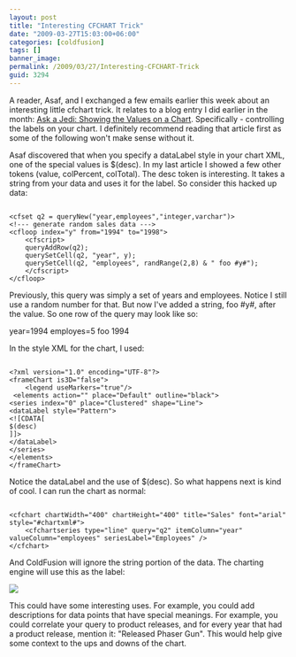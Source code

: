 ```yaml
---
layout: post
title: "Interesting CFCHART Trick"
date: "2009-03-27T15:03:00+06:00"
categories: [coldfusion]
tags: []
banner_image: 
permalink: /2009/03/27/Interesting-CFCHART-Trick
guid: 3294
---
```


A reader, Asaf, and I exchanged a few emails earlier this week about an interesting little cfchart trick. It relates to a blog entry I did earlier in the month: <a href="http://www.raymondcamden.com/index.cfm/2009/3/6/Ask-a-Jedi-Showing-the-values-on-a-chart">Ask a Jedi: Showing the Values on a Chart</a>. Specifically - controlling the labels on your chart. I definitely recommend reading that article first as some of the following won't make sense without it.
<!--more-->
Asaf discovered that when you specify a dataLabel style in your chart XML, one of the special values is $(desc). In my last article I showed a few other tokens (value, colPercent, colTotal). The desc token is interesting. It takes a string from your data and uses it for the label. So consider this hacked up data:

<code>
&lt;cfset q2 = queryNew("year,employees","integer,varchar")&gt;
&lt;!--- generate random sales data ---&gt;
&lt;cfloop index="y" from="1994" to="1998"&gt;
	&lt;cfscript&gt;
	queryAddRow(q2);
	querySetCell(q2, "year", y);
	querySetCell(q2, "employees", randRange(2,8) & " foo #y#");
	&lt;/cfscript&gt;
&lt;/cfloop&gt;
</code>

Previously, this query was simply a set of years and employees. Notice I still use a random number for that. But now I've added a string, foo #y#, after the value. So one row of the query may look like so:

year=1994
employes=5 foo 1994

In the style XML for the chart, I used:

<code>
&lt;?xml version="1.0" encoding="UTF-8"?&gt;
&lt;frameChart is3D="false"&gt;
	&lt;legend useMarkers="true"/&gt;
 &lt;elements action="" place="Default" outline="black"&gt;	
&lt;series index="0" place="Clustered" shape="Line"&gt;
&lt;dataLabel style="Pattern"&gt;
&lt;![CDATA[
$(desc)
]]&gt;
&lt;/dataLabel&gt;
&lt;/series&gt;
&lt;/elements&gt;
&lt;/frameChart&gt;
</code>

Notice the dataLabel and the use of $(desc). So what happens next is kind of cool. I can run the chart as normal:

<code>
&lt;cfchart chartWidth="400" chartHeight="400" title="Sales" font="arial" style="#chartxml#"&gt;
	&lt;cfchartseries type="line" query="q2" itemColumn="year" valueColumn="employees" seriesLabel="Employees" /&gt;
&lt;/cfchart&gt;
</code>

And ColdFusion will ignore the string portion of the data. The charting engine will use this as the label:

<img src="https://static.raymondcamden.com/images/cfjedi//Picture 146.png">

This could have some interesting uses. For example, you could add descriptions for data points that have special meanings. For example, you could correlate your query to product releases, and for every year that had a product release, mention it: "Released Phaser Gun". This would help give some context to the ups and downs of the chart.
